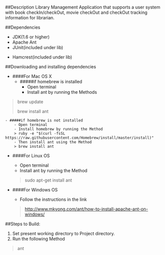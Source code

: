 
##Description
Library Management Application that supports a user system with book checkIn/checkOut, movie checkOut and checkOut tracking information
for librarian.

##Dependencies
* JDK(1.6 or higher)
* Apache Ant
* JUnit(included under lib)
- Hamcrest(included under lib)

##Downloading and installing dependencies
- ####For Mac OS X
    - #####if homebrew is installed
        - Open terminal
        - Install ant by running the Methods
> brew update
>
> brew install ant

    - #####if homebrew is not installed
        - Open terminal
        - Install homebrew by running the Method
        > ruby -e "$(curl -fsSL https://raw.githubusercontent.com/Homebrew/install/master/install)"
        - Then install ant using the Method
        > brew install ant

- ####For Linux OS
    - Open terminal
    - Install ant by running the Method
    > sudo apt-get install ant

- ####For Windows OS
    - Follow the instructions in the link
    > http://www.mkyong.com/ant/how-to-install-apache-ant-on-windows/

##Steps to Build:

1. Set present working directory to Project directory.
2. Run the following Method
> ant